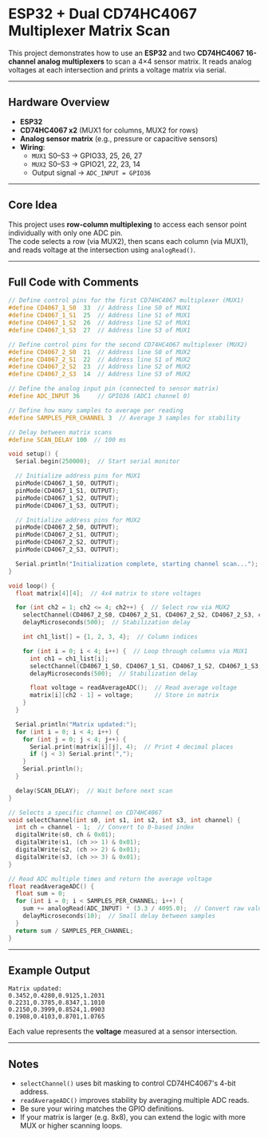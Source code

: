 # ESP32 + Dual CD74HC4067 Multiplexer Matrix Scan

This project demonstrates how to use an **ESP32** and two **CD74HC4067 16-channel analog multiplexers** to scan a 4×4 sensor matrix. It reads analog voltages at each intersection and prints a voltage matrix via serial.

---

## Hardware Overview

- **ESP32**
- **CD74HC4067 x2** (MUX1 for columns, MUX2 for rows)
- **Analog sensor matrix** (e.g., pressure or capacitive sensors)
- **Wiring**:  
  - `MUX1` S0–S3 → GPIO33, 25, 26, 27  
  - `MUX2` S0–S3 → GPIO21, 22, 23, 14  
  - Output signal → `ADC_INPUT = GPIO36`

---

## Core Idea

This project uses **row-column multiplexing** to access each sensor point individually with only one ADC pin.  
The code selects a row (via MUX2), then scans each column (via MUX1), and reads voltage at the intersection using `analogRead()`.

---

## Full Code with Comments

```cpp
// Define control pins for the first CD74HC4067 multiplexer (MUX1)
#define CD4067_1_S0  33  // Address line S0 of MUX1
#define CD4067_1_S1  25  // Address line S1 of MUX1
#define CD4067_1_S2  26  // Address line S2 of MUX1
#define CD4067_1_S3  27  // Address line S3 of MUX1

// Define control pins for the second CD74HC4067 multiplexer (MUX2)
#define CD4067_2_S0  21  // Address line S0 of MUX2
#define CD4067_2_S1  22  // Address line S1 of MUX2
#define CD4067_2_S2  23  // Address line S2 of MUX2
#define CD4067_2_S3  14  // Address line S3 of MUX2

// Define the analog input pin (connected to sensor matrix)
#define ADC_INPUT 36     // GPIO36 (ADC1 channel 0)

// Define how many samples to average per reading
#define SAMPLES_PER_CHANNEL 3  // Average 3 samples for stability

// Delay between matrix scans
#define SCAN_DELAY 100  // 100 ms

void setup() {
  Serial.begin(250000);  // Start serial monitor

  // Initialize address pins for MUX1
  pinMode(CD4067_1_S0, OUTPUT);
  pinMode(CD4067_1_S1, OUTPUT);
  pinMode(CD4067_1_S2, OUTPUT);
  pinMode(CD4067_1_S3, OUTPUT);

  // Initialize address pins for MUX2
  pinMode(CD4067_2_S0, OUTPUT);
  pinMode(CD4067_2_S1, OUTPUT);
  pinMode(CD4067_2_S2, OUTPUT);
  pinMode(CD4067_2_S3, OUTPUT);

  Serial.println("Initialization complete, starting channel scan...");
}

void loop() {
  float matrix[4][4];  // 4x4 matrix to store voltages

  for (int ch2 = 1; ch2 <= 4; ch2++) {  // Select row via MUX2
    selectChannel(CD4067_2_S0, CD4067_2_S1, CD4067_2_S2, CD4067_2_S3, ch2);
    delayMicroseconds(500);  // Stabilization delay

    int ch1_list[] = {1, 2, 3, 4};  // Column indices

    for (int i = 0; i < 4; i++) {  // Loop through columns via MUX1
      int ch1 = ch1_list[i];
      selectChannel(CD4067_1_S0, CD4067_1_S1, CD4067_1_S2, CD4067_1_S3, ch1);
      delayMicroseconds(500);  // Stabilization delay

      float voltage = readAverageADC();  // Read average voltage
      matrix[i][ch2 - 1] = voltage;      // Store in matrix
    }
  }

  Serial.println("Matrix updated:");
  for (int i = 0; i < 4; i++) {
    for (int j = 0; j < 4; j++) {
      Serial.print(matrix[i][j], 4);  // Print 4 decimal places
      if (j < 3) Serial.print(",");
    }
    Serial.println();
  }

  delay(SCAN_DELAY);  // Wait before next scan
}

// Selects a specific channel on CD74HC4067
void selectChannel(int s0, int s1, int s2, int s3, int channel) {
  int ch = channel - 1;  // Convert to 0-based index
  digitalWrite(s0, ch & 0x01);
  digitalWrite(s1, (ch >> 1) & 0x01);
  digitalWrite(s2, (ch >> 2) & 0x01);
  digitalWrite(s3, (ch >> 3) & 0x01);
}

// Read ADC multiple times and return the average voltage
float readAverageADC() {
  float sum = 0;
  for (int i = 0; i < SAMPLES_PER_CHANNEL; i++) {
    sum += analogRead(ADC_INPUT) * (3.3 / 4095.0);  // Convert raw value to voltage
    delayMicroseconds(10);  // Small delay between samples
  }
  return sum / SAMPLES_PER_CHANNEL;
}
```

---

## Example Output

```
Matrix updated:
0.3452,0.4280,0.9125,1.2031
0.2231,0.3785,0.8347,1.1010
0.2150,0.3999,0.8524,1.0903
0.1908,0.4103,0.8701,1.0765
```

Each value represents the **voltage** measured at a sensor intersection.

---

## Notes

- `selectChannel()` uses bit masking to control CD74HC4067's 4-bit address.
- `readAverageADC()` improves stability by averaging multiple ADC reads.
- Be sure your wiring matches the GPIO definitions.
- If your matrix is larger (e.g. 8x8), you can extend the logic with more MUX or higher scanning loops.
